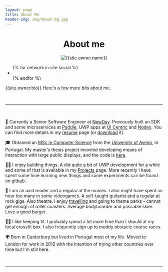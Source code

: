 ```yaml
---
layout: page 
title: About Me
header-img: img/about-bg.jpg
---
```

<!-- 
Hi, my name is Filipe and I’m a software engineer. I’m Portuguese, currently living in London, and working for [Paddle](http://www.paddle.com/).

I try to blog mostly about dev stuff, from projects I’m working on, to problems and solutions I find while coding, with the occasion plug for an app or two I might put out there.


When I’m not coding, I can be found behind a good book, enjoying a good movie, pretending I can shread on my guitar, travelling with friends, riding some waves or (stumbling down) some slopes, going to gigs, and occasionally at the theatre, having a burger, or saving the world in some videogame.

### Background
I am currently a developer at [NewDay](https://www.newday.co.uk/), working with .NET Core/.NET5 on Azure. I hold a [Masters in Computer Engineering](http://www.ua.pt/ensino/PageCourse.aspx?id=23&amp;p=4&amp;a=9) from the [University of Aveiro](http://www.ua.pt), in Portugal, where my love for programming began. I ended up writing my Masters’ dissertation on “Interaction with Large Displays in a Public Space via a Mobile Device” where I got to explore the world of Human-Computer Interaction and User Experience, and a bit of Computer Graphics on the side. The result is still in display in the university, and more [details](/app/2012/12/09/deti-interact/
) can be found in my [Projects](/apps) page. -->

<h1 style="text-align: center">About me</h1>

<p align="center">
    <img class="author-img" src="{{site.url}}/{{site.owner.avatar}}" alt="{{site.owner.name}}" />
</p>

<div class="social-links">
      <ul class="list-inline social-buttons">
        {% for network in site.social %}
          <li><a href="{{ network.url }}" target="_blank"><i class="fa fa-{{ network.title }} fa-fw"></i></a></li>
        {% endfor %}
      </ul>
</div>

{{site.owner.bio}} Here's a few more bits about me.

<br/>
<hr/>
<br/>

💼  Currently a Senior Software Engineer at [NewDay](https://www.newday.co.uk/). Previously built an SDK and some microservices at [Paddle](https://www.paddle.com/), UWP apps at [UI Centric](https://www.uicentric.com/) and [Nodes](https://www.nodesagency.com/). You can find more details in my [resume](/resume) page (or [download](https://1drv.ms/b/s!And2bv7mGIgupaNy6z8P17b4gJgAaw?e=GG5VVY) it).

🎓  Obtained an [MSc in Computer Science](https://www.ua.pt/en/c/23/p) from the [University of Aveiro](https://www.ua.pt), in Portugal. My master’s thesis project invovled developing means of interaction with large public displays, and the code is [here](https://github.com/fmmendo/DetiInteract).

👨‍💻  I enjoy building things. A did quite a bit of UWP development for a while and some of that is available in my [Projects](/projects) page. More recently I have spent some time learning new things and some experiments can be found on [github](https://github.com/fmmendo).

💎  I am an avid reader and a regular at the movies. I also might have spent an hour too many in some videogames. A self-taught guitarist and a regular at rock gigs. Also theatre. I enjoy [travelling](http://www.fmendo.com/travel) and going to theme parks - cannot get enough of roller coasters. Average bodyboarder and passable skier. Love a good burger.

🏋️‍♂‍  I like keeping fit. I probably spend a lot more time than I should at my local crossfit box. I also frequently sign up to muddy obstacle course races. 

🌍  Born in Canterbury but lived in Portugal most of my life. Moved to London for work in 2012 with the intention of trying other countries over time but I'm still here.

<br/>
<hr/>
<br/>
